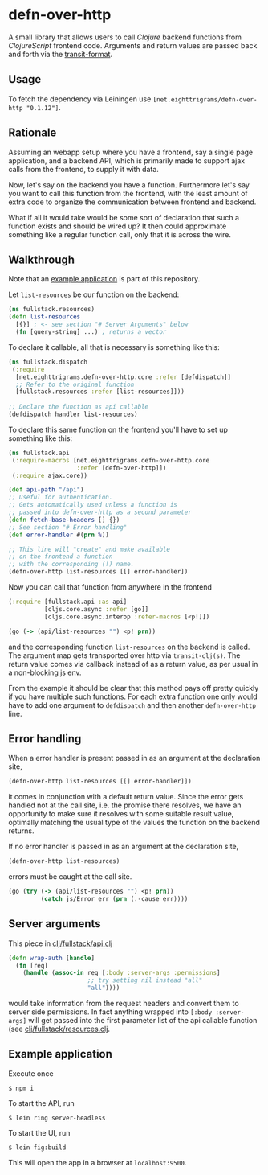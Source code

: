 # defn-over-http
 
A small library that allows users to call *Clojure* backend 
functions from *ClojureScript* frontend code. Arguments and return values
are passed back and forth via the [transit-format](https://github.com/cognitect/transit-format).

## Usage

To fetch the dependency via Leiningen use `[net.eighttrigrams/defn-over-http "0.1.12"]`.

## Rationale

Assuming an webapp setup where you have a frontend, say a single
page application, and a backend API, which is primarily made to support
ajax calls from the frontend, to supply it with data.

Now, let's say on the backend you have a function. Furthermore let's say you want to call this function from the frontend, with the least amount of extra code to organize the communication between frontend and backend.

What if all it would take would be some sort of declaration that such a function 
exists and should be wired up? It then could approximate something like a regular function call, only that it is across the wire.

## Walkthrough

Note that an [example application](./README.md#example-application) is part of this repository. 

Let `list-resources` be our function on the backend:

```clojure
(ns fullstack.resources)
(defn list-resources 
  [{}] ; <- see section "# Server Arguments" below
  (fn [query-string] ...) ; returns a vector
```

To declare it callable, all that is necessary is something like this:

```clojure
(ns fullstack.dispatch
 (:require 
  [net.eighttrigrams.defn-over-http.core :refer [defdispatch]]
  ;; Refer to the original function
  [fullstack.resources :refer [list-resources]])) 
    
;; Declare the function as api callable
(defdispatch handler list-resources)
```

To declare this same function on the frontend you'll have to set up something like
this:

```clojure
(ns fullstack.api
 (:require-macros [net.eighttrigrams.defn-over-http.core 
                   :refer [defn-over-http]])
 (:require ajax.core))

(def api-path "/api")
;; Useful for authentication.
;; Gets automatically used unless a function is 
;; passed into defn-over-http as a second parameter
(defn fetch-base-headers [] {}) 
;; See section "# Error handling"
(def error-handler #(prn %))    

;; This line will "create" and make available 
;; on the frontend a function 
;; with the corresponding (!) name.
(defn-over-http list-resources [[] error-handler])
```

Now you can call that function from anywhere in the frontend

```clojure
(:require [fullstack.api :as api]
          [cljs.core.async :refer [go]]
          [cljs.core.async.interop :refer-macros [<p!]])

(go (-> (api/list-resources "") <p! prn))
```

and the corresponding function `list-resources` on the backend is called. The argument
map gets transported over http via `transit-clj(s)`. The return value comes via callback instead of as a return value, as per usual in a non-blocking js env.

From the example it should be clear that this method pays off pretty quickly if you have multiple such functions. For each extra function one only would have to add one argument to `defdispatch` and then another `defn-over-http` line.

## Error handling

When a error handler is present passed in as an argument at the declaration site,

```clojure
(defn-over-http list-resources [[] error-handler]])
```

it comes in conjunction with a default return value. Since the error gets handled 
not at the call site, i.e. the promise there resolves, we have an opportunity to make
sure it resolves with some suitable result value, optimally matching the usual type
of the values the function on the backend returns.

If no error handler is passed in as an argument at the declaration site,

```clojure
(defn-over-http list-resources)
```

errors must be caught at the call site.

```clojure
(go (try (-> (api/list-resources "") <p! prn))
         (catch js/Error err (prn (.-cause err))))
```

## Server arguments

This piece in [clj/fullstack/api.clj](./src/example/clj/fullstack//api.clj)

```clojure
(defn wrap-auth [handle]
  (fn [req]
    (handle (assoc-in req [:body :server-args :permissions] 
                      ;; try setting nil instead "all" 
                      "all")))) 
```

would take information from the request headers and convert them to server side permissions. 
In fact anything wrapped into `[:body :server-args]` will get passed into the first parameter list
of the api callable function (see [clj/fullstack/resources.clj](./src/example/clj/fullstack/resources.clj).

## Example application

Execute once

    $ npm i

To start the API, run

    $ lein ring server-headless 

To start the UI, run

    $ lein fig:build   

This will open the app in a browser at `localhost:9500`.